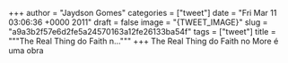 
+++
author = "Jaydson Gomes"
categories = ["tweet"]
date = "Fri Mar 11 03:06:36 +0000 2011"
draft = false
image = "{TWEET_IMAGE}"
slug = "a9a3b2f57e6d2fe5a24570163a12fe26133ba54f"
tags = ["tweet"]
title = """The Real Thing do Faith n..."""
+++
The Real Thing do Faith no More é uma obra
